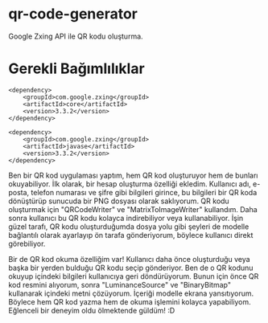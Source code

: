 # qr-code-generator
Google Zxing API ile QR kodu oluşturma.

# Gerekli Bağımlılıklar

```
<dependency>
    <groupId>com.google.zxing</groupId>
    <artifactId>core</artifactId>
    <version>3.3.2</version>
</dependency>

<dependency>
    <groupId>com.google.zxing</groupId>
    <artifactId>javase</artifactId>
    <version>3.3.2</version>
</dependency>
```

Ben bir QR kod uygulaması yaptım, hem QR kod oluşturuyor hem de bunları okuyabiliyor. İlk olarak, bir hesap oluşturma özelliği ekledim. Kullanıcı adı, e-posta, telefon numarası ve şifre gibi bilgileri girince, bu bilgileri bir QR koda dönüştürüp sunucuda bir PNG dosyası olarak saklıyorum. QR kodu oluşturmak için "QRCodeWriter" ve "MatrixToImageWriter" kullandım. Daha sonra kullanıcı bu QR kodu kolayca indirebiliyor veya kullanabiliyor. İşin güzel tarafı, QR kodu oluşturduğumda dosya yolu gibi şeyleri de modelle bağlantılı olarak ayarlayıp ön tarafa gönderiyorum, böylece kullanıcı direkt görebiliyor.

Bir de QR kod okuma özelliğim var! Kullanıcı daha önce oluşturduğu veya başka bir yerden bulduğu QR kodu seçip gönderiyor. Ben de o QR kodunu okuyup içindeki bilgileri kullanıcıya geri döndürüyorum. Bunun için önce QR kod resmini alıyorum, sonra "LuminanceSource" ve "BinaryBitmap" kullanarak içindeki metni çözüyorum. İçeriği modelle ekrana yansıtıyorum. Böylece hem QR kod yazma hem de okuma işlemini kolayca yapabiliyom. Eğlenceli bir deneyim oldu ölmektende güldüm! :D